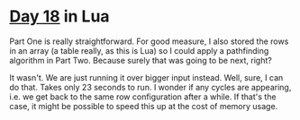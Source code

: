 # [Day 18](http://adventofcode.com/2016/day/18) in Lua

Part One is really straightforward. For good measure, I also
stored the rows in an array (a table really, as this is Lua) so I
could apply a pathfinding algorithm in Part Two. Because surely
that was going to be next, right?

It wasn't. We are just running it over bigger input instead.
Well, sure, I can do that. Takes only 23 seconds to run. I wonder
if any cycles are appearing, i.e. we get back to the same row
configuration after a while. If that's the case, it might be
possible to speed this up at the cost of memory usage.
